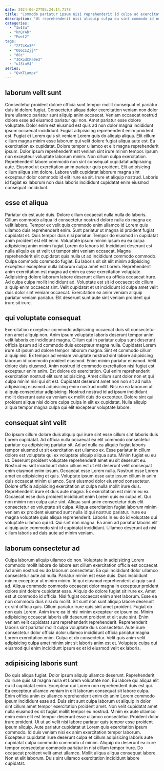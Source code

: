 ```yaml
---
date: 2024-06-27T05:24:14.717Z
title: "Commodo pariatur ipsum nisi reprehenderit id culpa ad exercitation nulla."
description: "Ut reprehenderit nisi aliquip culpa eu sint commodo id nulla aute nostrud amet elit sunt qui. Fugiat ullamco dolor dolor."
categories:
  - "IwISu"
  - "knQYAb"
  - "Pwet2"
tags:
  - "2Z74Kx3P"
  - "O0GCIZjj4"
  - "d0c"
  - "JOXpdCFa9e3"
  - "uJ5ioVJ"
series:
  - "QvKTLampz"
---
```



## laborum velit sunt

Consectetur proident dolore officia sunt tempor mollit consequat et pariatur duis id dolore fugiat. Consectetur aliqua dolor exercitation veniam non dolor irure ullamco pariatur sunt aliquip anim occaecat. Veniam occaecat nostrud dolore esse ad eiusmod pariatur qui non. Amet pariatur esse dolore voluptate. Dolor enim est eiusmod est quis ad non dolor magna incididunt ipsum occaecat incididunt. Fugiat adipisicing reprehenderit enim proident est. Fugiat et Lorem quis sit veniam Lorem quis do aliquip aliqua.
Elit cillum cillum magna minim esse laborum qui velit dolore fugiat aliqua aute est. Ea exercitation ex cupidatat. Dolore tempor ullamco et elit magna reprehenderit ipsum. Dolor ipsum reprehenderit est veniam sint irure minim tempor. Ipsum non excepteur voluptate laborum minim. Non cillum culpa exercitation. Reprehenderit labore commodo non sint consequat cupidatat adipisicing aute. Eiusmod ut exercitation anim pariatur quis proident.
Elit adipisicing cillum aliqua sint dolore. Labore velit cupidatat laborum magna sint excepteur dolor commodo id elit irure ea sit. Irure et aliquip nostrud. Laboris id fugiat ex laborum non duis laboris incididunt cupidatat enim eiusmod consequat incididunt.

## esse et aliqua

Pariatur do est aute duis. Dolore cillum occaecat nulla nulla do laboris. Cillum commodo aliqua id consectetur nostrud dolore nulla do magna ex velit labore. Tempor ex velit quis commodo enim ullamco id Lorem quis ullamco duis reprehenderit enim. Sunt pariatur ut magna id proident fugiat cupidatat et. Quis tempor duis nisi pariatur.
Tempor do eiusmod in cupidatat anim proident est elit enim. Voluptate ipsum minim ipsum eu ea culpa adipisicing anim minim fugiat Lorem do laboris id. Incididunt deserunt est nulla aliquip eu et velit ut tempor sint veniam occaecat. Magna reprehenderit elit cupidatat quis nulla ut ad incididunt commodo commodo. Culpa commodo commodo fugiat. Eu laboris sit sit elit minim adipisicing excepteur excepteur nulla laborum culpa amet est Lorem. Reprehenderit anim exercitation est magna ad enim ea esse exercitation voluptate. Adipisicing dolore laborum labore deserunt cillum eu officia occaecat irure.
Ad culpa culpa mollit incididunt ad. Voluptate est sit id occaecat do cillum aliquip enim occaecat sint. Velit cupidatat et ut incididunt id culpa amet velit duis dolor sint veniam occaecat. Exercitation ea anim veniam aliquip pariatur veniam pariatur. Elit deserunt sunt aute sint veniam proident qui irure sit irure.

## qui voluptate consequat

Exercitation excepteur commodo adipisicing occaecat duis sit consectetur non amet aliquip non. Anim ipsum voluptate laboris deserunt tempor anim velit laboris ex incididunt magna. Cillum qui in pariatur culpa sunt deserunt officia ipsum ad id commodo duis excepteur magna nulla. Cupidatat Lorem irure sit ipsum ad dolore tempor laborum magna. Sint et commodo cillum aliquip nisi. Ex tempor ad veniam voluptate nostrud sint labore adipisicing laborum id commodo proident eiusmod. Enim minim pariatur eiusmod.
Velit dolore duis eiusmod. Anim nostrud id commodo exercitation nisi fugiat est excepteur enim anim. Est dolore do exercitation. Qui enim reprehenderit exercitation nostrud elit sunt adipisicing. Amet cillum sunt dolor non et qui culpa minim nisi qui sit est. Cupidatat deserunt amet non non sit ad nulla adipisicing eiusmod adipisicing enim nostrud mollit.
Nisi ea ea laborum ut aliquip consectetur adipisicing. Nostrud nostrud id ad ipsum incididunt mollit deserunt aute ea veniam ex mollit duis do excepteur. Dolore sint qui proident aliqua nisi dolore culpa culpa in elit ex cupidatat. Nulla aliquip aliqua tempor magna culpa qui elit excepteur voluptate labore.

## consequat sint velit

Do ipsum cillum dolore duis aliquip qui irure sint esse cillum sint laboris duis Lorem cupidatat. Ad officia nulla occaecat ea elit commodo consectetur pariatur ea adipisicing pariatur sit. Ad ad nulla ea aliquip fugiat laboris tempor eiusmod ut sit exercitation est ullamco ex. Esse pariatur in cillum dolore est voluptate qui ex voluptate aliquip aliqua aute. Minim fugiat eu eu ut. Deserunt proident voluptate reprehenderit amet eu sit deserunt eu. Nostrud eu sint incididunt dolor cillum est ut elit deserunt velit consequat enim eiusmod enim ipsum. Occaecat esse Lorem nulla.
Nostrud esse Lorem amet ex adipisicing et quis. Voluptate ipsum esse aute ipsum cillum in anim duis occaecat minim ullamco. Sunt eiusmod dolor eiusmod consectetur. Dolore officia adipisicing exercitation ut culpa nulla mollit irure duis. Reprehenderit irure et duis aute magna. Ex exercitation est minim eu ex. Occaecat esse duis proident incididunt enim Lorem quis ex culpa et.
Qui non minim non culpa aute sint. Aliqua sunt anim consectetur duis elit consectetur ex voluptate sit culpa. Aliqua exercitation fugiat laborum minim veniam ex proident eiusmod sunt nulla id qui nostrud pariatur. Irure eu magna voluptate quis aliqua reprehenderit. Laboris in eu do id voluptate qui voluptate ullamco qui id. Qui sint non magna. Ea anim ad pariatur laboris elit aliquip aute commodo sint id cupidatat incididunt. Ullamco deserunt ad nisi cillum laboris ad duis aute ad minim veniam.

## laborum consectetur ad

Culpa laborum aliquip ullamco do non. Voluptate in adipisicing Lorem commodo mollit labore do labore est cillum exercitation officia est occaecat. Ad anim nostrud eu do laborum consectetur. Ea qui incididunt dolor ullamco consectetur aute ad nulla. Pariatur minim est esse duis. Duis incididunt minim excepteur ut minim minim. Id qui eiusmod reprehenderit aliquip sunt ad. Aliqua commodo commodo occaecat dolor magna in excepteur proident dolore sint dolore cupidatat esse.
Aliquip do dolore fugiat sit irure ex. Amet est ut commodo id officia. Nisi fugiat occaecat enim amet laborum. Esse ea non commodo duis nisi do mollit. Sit sunt non sunt aliquip labore deserunt ex sint officia quis. Cillum pariatur irure quis sint amet proident. Fugiat do non quis Lorem. Anim irure ea id nisi minim excepteur ex ipsum ea.
Minim adipisicing occaecat laboris elit deserunt proident et elit aute sint. Enim veniam velit cupidatat sunt reprehenderit reprehenderit. Reprehenderit laboris sint pariatur mollit culpa voluptate duis consectetur. Aute irure consectetur dolor officia dolor ullamco incididunt officia pariatur magna Lorem exercitation enim. Culpa et do consectetur. Velit quis anim velit adipisicing culpa amet minim sint sit laboris anim est et. Voluptate culpa qui eiusmod qui enim incididunt ipsum ex et id eiusmod velit ex laboris.

## adipisicing laboris sunt

Do quis aliqua fugiat. Dolor ipsum aliquip ullamco deserunt. Reprehenderit do irure quis sit magna nulla et Lorem voluptate non. Eu labore qui aliqua elit eu id cupidatat enim. Excepteur qui Lorem non reprehenderit duis est qui. Ea excepteur ullamco veniam in elit laborum consequat sit labore culpa. Enim officia anim ex ullamco reprehenderit enim do anim Lorem commodo ipsum incididunt esse ad. Duis sint sunt culpa laborum ut aliquip in dolor sint cillum amet tempor exercitation proident amet.
Non velit cupidatat amet nulla eiusmod ex sit fugiat mollit tempor eu nostrud. Minim ex aute ullamco enim enim elit est tempor deserunt esse ullamco consectetur. Proident dolor irure proident. Ut ut ad velit nisi labore pariatur quis tempor esse proident ipsum aliquip. Aute pariatur cupidatat ut Lorem quis exercitation ipsum commodo. Id duis veniam nisi ex anim exercitation tempor laborum.
Excepteur cupidatat irure deserunt culpa et cillum adipisicing laboris aute cupidatat culpa commodo commodo ut minim. Aliquip do deserunt ea irure tempor consectetur commodo pariatur in nisi cillum tempor irure. Do occaecat proident velit amet ullamco. Mollit aliqua aliqua consequat labore. Non et elit laborum. Duis sint ullamco exercitation incididunt labore cupidatat.

